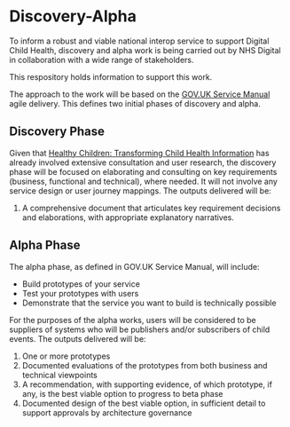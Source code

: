 # Discovery-Alpha
To inform a robust and viable national interop service to support Digital Child Health, discovery and alpha work is being carried out by NHS Digital in collaboration with a wide range of stakeholders.

This respository holds information to support this work.

The approach to the work will be based on the [GOV.UK Service Manual](https://www.gov.uk/service-manual) agile delivery. This defines two initial phases of discovery and alpha.

## Discovery Phase
Given that [Healthy Children: Transforming Child Health Information](https://www.england.nhs.uk/wp-content/uploads/2016/11/healthy-children-transforming-child-health-info.pdf) has already involved extensive consultation and user research, the discovery phase will be focused on elaborating and consulting on key requirements (business, functional and technical), where needed. It will not involve any service design or user journey mappings.
The outputs delivered will be:

1. A comprehensive document that articulates key requirement decisions and elaborations, with appropriate explanatory narratives.

## Alpha Phase
The alpha phase, as defined in GOV.UK Service Manual, will include:

*	Build prototypes of your service
*	Test your prototypes with users
*	Demonstrate that the service you want to build is technically possible

For the purposes of the alpha works, users will be considered to be suppliers of systems who will be publishers and/or subscribers of child events.
The outputs delivered will be:

1.	One or more prototypes
2.	Documented evaluations of the prototypes from both business and technical viewpoints
3.	A recommendation, with supporting evidence, of which prototype, if any, is the best viable option to progress to beta phase
4.	Documented design of the best viable option, in sufficient detail to support approvals by architecture governance

